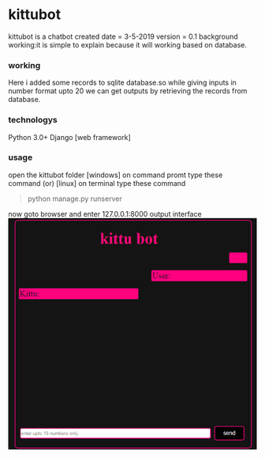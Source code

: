# kittubot

kittubot is a chatbot
created date = 3-5-2019
version = 0.1 
background working:it is simple to explain because it will working based on database.

### working
Here i added some records to sqlite database.so while giving inputs in number format upto 20 we can get outputs by retrieving the records from database.

### technologys
Python 3.0+
Django [web framework]

### usage
open the kittubot folder 
[windows] on command promt type these command (or) [linux] on terminal type these command 
>python manage.py runserver

now goto browser and enter 127.0.0.1:8000
output interface
![GitHub Logo](https://github.com/kvvsatyaravi/kittubot/blob/master/Capture.PNG)

